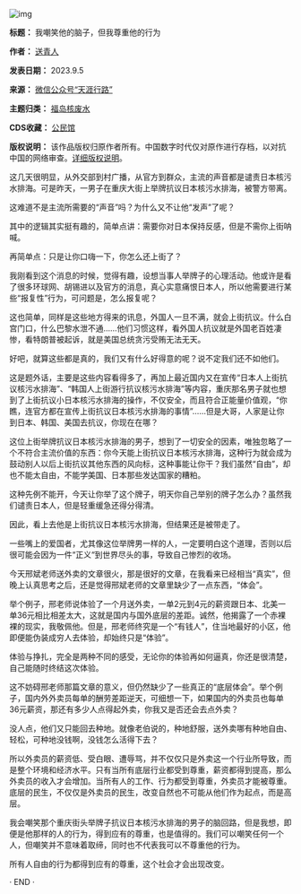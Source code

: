 ![img](https://chinadigitaltimes.net/chinese/files/2023/09/post-699949-64f79bc4c9884.png)




**标题：** 我嘲笑他的脑子，但我尊重他的行为  

**作者：** [送青人](https://chinadigitaltimes.net/space/天涯行路)  

**发表日期：** 2023.9.5  

**来源：** [微信公众号“天涯行路”](https://web.archive.org/web/20230906225439/https://mp.weixin.qq.com/s/k5qv9QA1X260i7N5eHDo7A)  

**主题归类：** [福岛核废水](https://chinadigitaltimes.net/space/福岛核废水)  

**CDS收藏：** [公民馆](https://chinadigitaltimes.net/space/%E5%85%AC%E6%B0%91%E9%A6%86)  

**版权说明：** 该作品版权归原作者所有。中国数字时代仅对原作进行存档，以对抗中国的网络审查。[详细版权说明](https://chinadigitaltimes.net/chinese/copyright)。


这几天很明显，从外交部到村广播，从官方到群众，主流的声音都是谴责日本核污水排海。可是昨天，一男子在重庆大街上举牌抗议日本核污水排海，被警方带离。


这难道不是主流所需要的“声音”吗？为什么又不让他“发声”了呢？


其中的逻辑其实挺有趣的，简单点讲：需要你对日本保持反感，但是不需你上街呐喊。


再简单点：只是让你口嗨一下，你怎么还上街了？


我刚看到这个消息的时候，觉得有趣，设想当事人举牌子的心理活动。他或许是看了很多环球网、胡锡进以及官方的消息，真心实意痛恨日本人，所以他需要进行某些“报复性”行为，可问题是，怎么报复呢？


这也简单，同样是这些地方得来的讯息，外国人一旦不满，就会上街抗议。什么白宫门口，什么巴黎水泄不通……他们习惯这样，看外国人抗议就是外国老百姓凄惨，看特朗普被起诉，就是美国总统贪污受贿无法无天。


好吧，就算这些都是真的，我们又有什么好得意的呢？说不定我们还不如他们。


这是题外话，主要是这些内容看得多了，再加上最近国内又在宣传“日本人上街抗议核污水排海”、“韩国人上街游行抗议核污水排海”等内容，重庆那名男子就也想到了上街抗议小日本核污水排海的操作，不仅安全，而且符合正能量价值观，“你瞧，连官方都在宣传上街抗议日本核污水排海的事情”……但是大哥，人家是让你到日本、韩国、美国去抗议，你现在在哪？


这位上街举牌抗议日本核污水排海的男子，想到了一切安全的因素，唯独忽略了一个不符合主流价值的东西：你今天能上街抗议日本核污水排海，这种行为就会成为鼓动别人以后上街抗议其他东西的风向标，这种事能让你干？我们虽然“自由”，却也不能太自由，不能学美国、日本那些发达国家的糟粕。


这种先例不能开，今天让你举了这个牌子，明天你自己举别的牌子怎么办？虽然我们谴责日本人，但是轻重缓急还得分得清。


因此，看上去他是上街抗议日本核污水排海，但结果还是被带走了。


一些嘴上的爱国者，尤其像这位举牌男一样的人，一定要明白这个道理，否则以后很可能会因为一件“正义“到世界尽头的事，导致自己惨烈的收场。


今天邢斌老师送外卖的文章很火，那是很好的文章，在我看来已经相当“真实”，但晚上认真思考之后，还是觉得邢斌老师的文章里缺少了一点东西，“体会”。


举个例子，邢老师说体验了一个月送外卖，一单2元到4元的薪资跟日本、北美一单36元相比相差太大，这就是国内与国外底层的差距。诚然，他揭露了一个赤裸裸的现实，我敬佩他。但是，邢老师终究是一个“有钱人”，住当地最好的小区，他即便能伪装成穷人去体验，却始终只是“体验”。


体验与挣扎，完全是两种不同的感受，无论你的体验再如何逼真，你还是很清楚，自己能随时终结这次体验。


这不妨碍邢老师那篇文章的意义，但仍然缺少了一些真正的“底层体会”。举个例子，国内外外卖员每单的酬劳差距逆天，可细想一下，如果国内的外卖员也每单36元薪资，那还有多少人点得起外卖，你我又是否还会去点外卖？


没人点，他们又只能回去种地。就像老伯说的，种地舒服，送外卖哪有种地自由、轻松，可种地没钱啊，没钱怎么活得下去？


所以外卖员的薪资低、受白眼、遭辱骂，并不仅仅只是外卖这一个行业所导致，而是整个环境和经济水平。只有当所有底层行业都受到尊重，薪资都得到提高，那么外卖员的收入才会增加。当所有人的工作、行为都受到尊重，外卖员才能被尊重。底层的民生，不仅仅是外卖员的民生，改变自然也不可能从他们作为起点，而是高层。


我会嘲笑那个重庆街头举牌子抗议日本核污水排海的男子的脑回路，但是我想，即便是他那样的人的行为，得到应有的尊重，也是值得的。我们可以嘲笑任何一个人，但嘲笑并不意味着取缔，同时也不代表我可以不尊重他的行为。


所有人自由的行为都得到应有的尊重，这个社会才会出现改变。


· END ·

